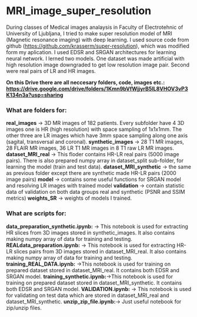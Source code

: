 # MRI_image_super_resolution
During classes of Medical images analaysis in Faculty of Electrotehnic of University of Ljubljana, I tried to make super resolution model of MRI (Magnetic resonance imaging) with deep learning. I used source code from github (https://github.com/krasserm/super-resolution), which was modified form my aplication.
I used EDSR and SRGAN architectures for learning neural network. I lerned two models. One dataset was made artificial with high resolution image downgraded to get low resolution image pair. Second were real pairs of LR and HR images.

**On this Drive there are all neccesary folders, code, images etc.:
https://drive.google.com/drive/folders/1Kmn9bVfWjjyrB5lL8VHOV3vP3K134n3a?usp=sharing**

### What are folders for:
**real_images** -> 3D MR images of 182 patients. Every subfolder have 4 3D images one is HR (high resolution) with space sampling of 1x1x1mm. The other three are LR images which have 3mm space sampling along one axis (sagital, transversal and coronal).
**synthetic_images** -> 28 T1 MR images, 28 FLAIR MR images, 36 LR T1 MR images in 8 T1 raw LR MR images.
**dataset_MRI_real** -> This floder contains HR-LR real pairs (5000 image pairs). There is also prepared numpy array in dataset_split sub-folder, for learning the model (train and test data).
**dataset_MRI_synthetic** -> the same as previous folder except there are synthetic made HR-LR pairs (2000 image pairs)
**model** -> contains some useful functions for SRGAN model and resolving LR images with trained model
**validation** -> contain statistic data of validation on both data groups real and synthetic (PSNR and SSIM metrics)
**weights_SR** -> weights of models I trained.

### What are scripts for:
**data_preparation_synthetic.ipynb:** -> This notebook is used for extracting HR slices from 3D images stored in synthetic_images. It also contains making numpy array of data for training and testing.
**REALdata_preparation.ipynb:** -> This notebook is used for extracting HR-LR slices pairs from 3D images stored in dataset_MRI_real. It also contains making numpy array of data for training and testing.
**training_REAL_DATA.ipynb:** ->This notebook is used for training on prepared dataset stored in dataset_MRI_real. It contains both EDSR and SRGAN model.
**training_synthetic.ipynb:**->This notebook is used for training on prepared dataset stored in dataset_MRI_synthetic. It contains both EDSR and SRGAN model.
**VALIDATION.ipynb:** -> This notebook is used for validating on test data which are stored in dataset_MRI_real and dataset_MRI_synthetic.
**unzip_zip_file.ipynb:**-> Just useful notebook for zip/unzip files.

